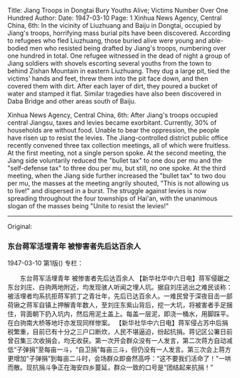 Title: Jiang Troops in Dongtai Bury Youths Alive; Victims Number Over One Hundred
Author:
Date: 1947-03-10
Page: 1
Xinhua News Agency, Central China, 6th: In the vicinity of Liuzhuang and Baiju in Dongtai, occupied by Jiang's troops, horrifying mass burial pits have been discovered. According to refugees who fled Liuzhuang, those buried alive were young and able-bodied men who resisted being drafted by Jiang's troops, numbering over one hundred in total. One refugee witnessed in the dead of night a group of Jiang soldiers with shovels escorting several youths from the town to behind Zishan Mountain in eastern Liuzhuang. They dug a large pit, tied the victims' hands and feet, threw them into the pit face down, and then covered them with dirt. After each layer of dirt, they poured a bucket of water and stamped it flat. Similar tragedies have also been discovered in Daba Bridge and other areas south of Baiju.

Xinhua News Agency, Central China, 6th: After Jiang's troops occupied central Jiangsu, taxes and levies became exorbitant. Currently, 30% of households are without food. Unable to bear the oppression, the people have risen up to resist the levies. The Jiang-controlled district public office recently convened three tax collection meetings, all of which were fruitless. At the first meeting, not a single person spoke. At the second meeting, the Jiang side voluntarily reduced the "bullet tax" to one dou per mu and the "self-defense tax" to three dou per mu, but still, no one spoke. At the third meeting, when the Jiang side further increased the "bullet tax" to two dou per mu, the masses at the meeting angrily shouted, "This is not allowing us to live!" and dispersed in a burst. The struggle against levies is now spreading throughout the four townships of Hai'an, with the unanimous slogan of the masses being "Unite to resist the levies!"



<hr /> 

Original: 


### 东台蒋军活埋青年  被惨害者先后达百余人

1947-03-10
第1版()
专栏：

　　东台蒋军活埋青年
    被惨害者先后达百余人
    【新华社华中六日电】蒋军侵踞之东台刘庄、白驹两地附近，均发现骇人听闻之埋人坑。据自刘庄逃出之难民谈称：被活埋者均系抗拒蒋军抓丁之青壮年，先后已达百余人。一难民曾于深夜目击一部荷锹之蒋军自镇上押解青年数人，至刘庄东紫山背后，挖一大坑，将被害者手足捆住，背面朝下扔入坑内，然后用泥土盖上。每盖一层泥，即浇一桶水，用脚踩平。在白驹南大桥等地圩亦发现同样惨案。
    【新华社华中六日电】蒋军侵占苏中后捐税繁重，目前已有十分之三户口断炊，人民不堪逼迫，纷起抗捐。蒋记区公署日前曾召集三次收捐会，均无收获。第一次开会群众没有一人发言，第二次蒋方自动减低“子弹捐”至每亩一斗，“自卫捐”每亩三斗，但仍没有一人发言。第三次会上蒋方更增加“子弹捐”到每亩二斗时，会场群众即奋然高呼：“这不要我们活命了！”一哄而散。现抗捐斗争正在海安四乡蔓延，群众一致的口号是“团结起来抗捐！”
